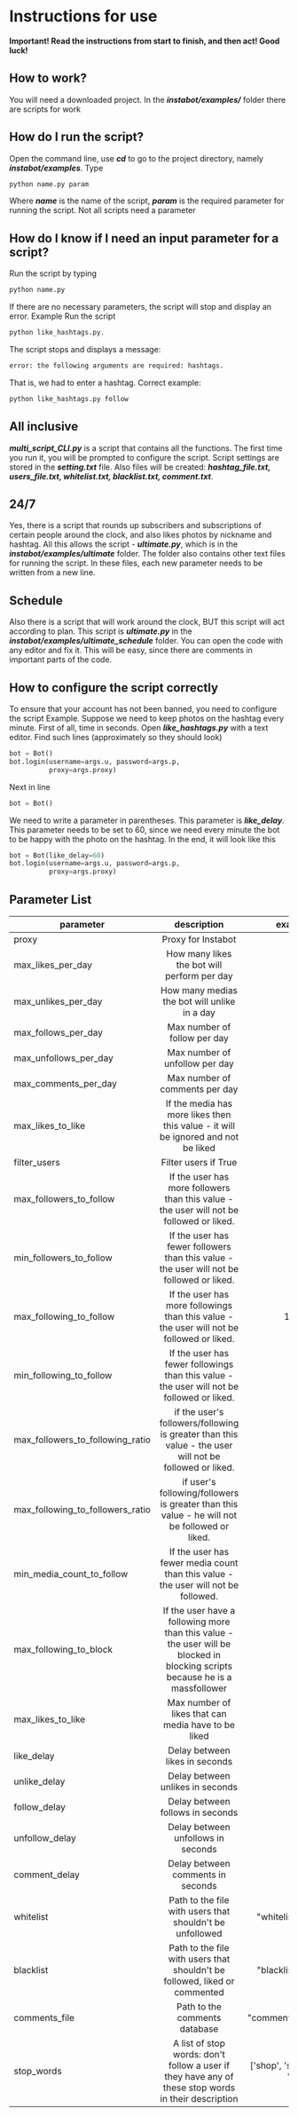 # Instructions for use

**Important! Read the instructions from start to finish, and then act! Good luck!**

## How to work?

You will need a downloaded project. In the ***instabot/examples/*** folder there are scripts for work

## How do I run the script?

Open the command line, use ***cd*** to go to the project directory, namely ***instabot/examples***. Type

``` python
python name.py param
```

Where ***name*** is the name of the script, ***param*** is the required parameter for running the script. Not all scripts need a parameter

## How do I know if I need an input parameter for a script?

Run the script by typing

``` python
python name.py
```

If there are no necessary parameters, the script will stop and display an error.
Example
Run the script

``` python
python like_hashtags.py. 
```

The script stops and displays a message:

``` python
error: the following arguments are required: hashtags.
```

That is, we had to enter a hashtag. Correct example:

``` python
python like_hashtags.py follow
```

## All inclusive

***multi_script_CLI.py*** is a script that contains all the functions. The first time you run it, you will be prompted to configure the script. Script settings are stored in the ***setting.txt*** file. Also files will be created: ***hashtag_file.txt, users_file.txt, whitelist.txt, blacklist.txt, comment.txt***.

## 24/7

Yes, there is a script that rounds up subscribers and subscriptions of certain people around the clock, and also likes photos by nickname and hashtag. All this allows the script - ***ultimate.py***, which is in the ***instabot/examples/ultimate*** folder. The folder also contains other text files for running the script. In these files, each new parameter needs to be written from a new line.

## Schedule

Also there is a script that will work around the clock, BUT this script will act according to plan. This script is ***ultimate.py*** in the ***instabot/examples/ultimate_schedule*** folder. You can open the code with any editor and fix it. This will be easy, since there are comments in important parts of the code.

## How to configure the script correctly

To ensure that your account has not been banned, you need to configure the script Example. Suppose we need to keep photos on the hashtag every minute. First of all, time in seconds. Open ***like_hashtags.py*** with a text editor. Find such lines (approximately so they should look)

``` python
bot = Bot()
bot.login(username=args.u, password=args.p,
          proxy=args.proxy)
```

Next in line

``` python
bot = Bot()
```

We need to write a parameter in parentheses. This parameter is ***like_delay***. This parameter needs to be set to 60, since we need every minute the bot to be happy with the photo on the hashtag. In the end, it will look like this

``` python
bot = Bot(like_delay=60)
bot.login(username=args.u, password=args.p,
          proxy=args.proxy)
```

## Parameter List

| parameter| description | example |
| ------------- |:-------------:| ------:|
| proxy | Proxy for Instabot | None|
| max_likes_per_day| How many likes the bot will perform per day| 1000|
| max_unlikes_per_day | How many medias the bot will unlike in a day| 1000|
| max_follows_per_day| Max number of follow per day| 350|
| max_unfollows_per_day| Max number of unfollow per day| 350|
| max_comments_per_day| Max number of comments per day| 100|
| max_likes_to_like| If the media has more likes then this value - it will be ignored and not be liked | 200|
| filter_users | Filter users if True | True|
| max_followers_to_follow| If the user has more followers than this value - the user will not be followed or liked. | 2000|
| min_followers_to_follow| If the user has fewer followers than this value - the user will not be followed or liked.| 10|
| max_following_to_follow| If the user has more followings than this value - the user will not be followed or liked.| 10000|
| min_following_to_follow| If the user has fewer followings than this value - the user will not be followed or liked.| 10|
| max_followers_to_following_ratio| if the user's followers/following is greater than this value - the user will not be followed or liked.| 10|
| max_following_to_followers_ratio| if user's following/followers is greater than this value - he will not be followed or liked.| 2|
| min_media_count_to_follow| If the user has fewer media count than this value - the user will not be followed. | 3|
|max_following_to_block|If the user have a following more than this value - the user will be blocked in blocking scripts because he is a massfollower| 2000|
| max_likes_to_like | Max number of likes that can media have to be liked | 100 |
| like_delay | Delay between likes in seconds| 10|
| unlike_delay | Delay between unlikes in seconds | 10|
| follow_delay | Delay between follows in seconds| 30|
| unfollow_delay | Delay between unfollows in seconds| 30|
| comment_delay | Delay between comments in seconds|  60|
| whitelist | Path to the file with users that shouldn't be unfollowed| "whitelist.txt"|
| blacklist | Path to the file with users that shouldn't be followed, liked or commented | "blacklist.txt"|
| comments_file | Path to the comments database | "comments.txt" |
| stop_words| A list of stop words: don't follow a user if they have any of these stop words in their description| ['shop', 'store', 'free']|
























